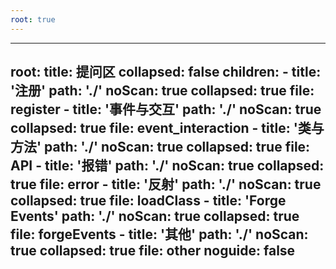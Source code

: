 ```yaml
---
root: true
---
```


---

root:
  title: 提问区
  collapsed: false
  children:
      - title: '注册'
        path: './'
        noScan: true
        collapsed: true
        file: register
      - title: '事件与交互'
        path: './'
        noScan: true
        collapsed: true
        file: event_interaction
      - title: '类与方法'
        path: './'
        noScan: true
        collapsed: true
        file: API
      - title: '报错'
        path: './'
        noScan: true
        collapsed: true
        file: error
      - title: '反射'
        path: './'
        noScan: true
        collapsed: true
        file: loadClass
      - title: 'Forge Events'
        path: './'
        noScan: true
        collapsed: true
        file: forgeEvents
      - title: '其他'
        path: './'
        noScan: true
        collapsed: true
        file: other
noguide: false
---